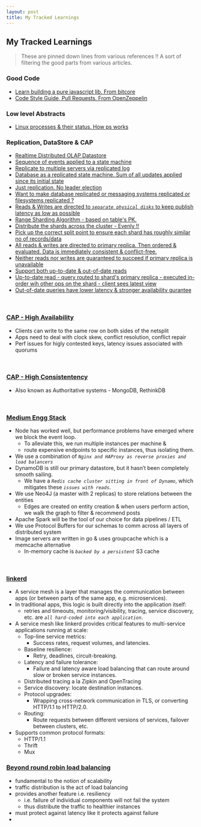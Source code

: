 ```yaml
---
layout: post
title: My Tracked Learnings
---
```


## My Tracked Learnings

> These are pinned down lines from various references !! A sort of filtering the good parts from various 
 articles.

### Good Code

- [Learn building a pure javascript lib. From bitcore](https://github.com/bitpay/bitcore-lib)
- [Code Style Guide, Pull Requests. From OpenZeppelin](https://github.com/OpenZeppelin/zeppelin-solidity/blob/master/CONTRIBUTING.md#style-guidelines)


### Low level Abstracts

- [Linux processes & their status. How ps works](https://fredrb.github.io/2016/10/01/Understanding-proc/)

### Replication, DataStore & CAP

- [Realtime Distributed OLAP Datastore](http://www.slideshare.net/KishoreGopalakrishna/pinot-realtime-distributed-olap-datastore)
- [Sequence of events applied to a state machine](http://bookkeeper.apache.org/)
- [Replicate to multiple servers via replicated log](http://bookkeeper.apache.org/)
- [Database as a replicated state machine. Sum of all updates applied since its initial state](http://bookkeeper.apache.org/)
- [Just replication. No leader election](http://bookkeeper.apache.org/)
- [Want to make database replicated or messaging systems replicated or filesystems replicated ?](http://bookkeeper.apache.org/)
- [Reads & Writes are directed to *`separate physical disks`* to keep publish latency as low as possible](https://github.com/yahoo/pulsar)
- [Range Sharding Algorithm - based on table's PK.](https://rethinkdb.com/docs/architecture/)
- [Distribute the shards across the cluster - Evenly !!](https://rethinkdb.com/docs/architecture/)
- [Pick up the correct split point to ensure each shard has roughly similar no of records/data](https://rethinkdb.com/docs/architecture/)
- [All reads & writes are directed to primary replica. Then ordered & evaluated. Data is immediately consistent & conflict-free.](https://rethinkdb.com/docs/architecture/)
- [Neither reads nor writes are guaranteed to succeed if primary replica is unavailable](https://rethinkdb.com/docs/architecture/)
- [Support both up-to-date & out-of-date reads](https://rethinkdb.com/docs/architecture/)
- [Up-to-date read - query routed to shard's primary replica - executed in-order wih other ops on the shard - client sees latest view](https://rethinkdb.com/docs/architecture/)
- [Out-of-date queries have lower latency & stronger availability gurantee](https://rethinkdb.com/docs/architecture/)

<br />

### [CAP - High Availability](https://rethinkdb.com/docs/architecture/)

- Clients can write to the same row on both sides of the netsplit
- Apps need to deal with clock skew, conflict resolution, conflict repair
- Perf issues for higly contested keys, latency issues associated with quorums

<br />

### [CAP - High Consistentency](https://rethinkdb.com/docs/architecture/)

- Also known as Authoritative systems - MongoDB, RethinkDB

<br />

### [Medium Engg Stack](https://medium.engineering/the-stack-that-helped-medium-drive-2-6-millennia-of-reading-time-e56801f7c492#.1fpa19iya)

- Node has worked well, but performance problems have emerged where we block the event loop. 
  - To alleviate this, we run multiple instances per machine &
  - route expensive endpoints to specific instances, thus isolating them.
- We use a combination of *`Nginx and HAProxy as reverse proxies and load balancers`*
- DynamoDB is still our primary datastore, but it hasn’t been completely smooth sailing. 
  - We have a *`Redis cache cluster sitting in front of Dynamo`*, which mitigates these *`issues with reads`*.
- We use Neo4J (a master with 2 replicas) to store relations between the entities
  - Edges are created on entity creation & when users perform action, we walk the graph to filter & recommend posts
- Apache Spark will be the tool of our choice for data pipelines / ETL
- We use Protocol Buffers for our schemas to comm across all layers of distributed system
- Image servers are written in go & uses groupcache which is a memcache alternative
  - In-memory cache is *`backed by a persistent`* S3 cache

<br />

### [linkerd](https://blog.buoyant.io/2016/10/04/a-service-mesh-for-kubernetes-part-i-top-line-service-metrics/)

- A service mesh is a layer that manages the communication between apps (or between parts of the same app, e.g. microservices). 
- In traditional apps, this logic is built directly into the application itself: 
  - retries and timeouts, monitoring/visibility, tracing, service discovery, etc. are *`all hard-coded into each application`*.
- A service mesh like linkerd provides critical features to multi-service applications running at scale:
  - Top-line service metrics: 
    - Success rates, request volumes, and latencies.
  - Baseline resilience: 
    - Retry, deadlines, circuit-breaking.
  - Latency and failure tolerance: 
    - Failure and latency aware load balancing that can route around slow or broken service instances.
  - Distributed tracing a la Zipkin and OpenTracing
  - Service discovery: locate destination instances.
  - Protocol upgrades: 
    - Wrapping cross-network communication in TLS, or converting HTTP/1.1 to HTTP/2.0.
  - Routing: 
    - Route requests between different versions of services, failover between clusters, etc.
- Supports common protocol formats:
  - HTTP/1.1
  - Thrift
  - Mux

### [Beyond round robin load balancing](https://blog.buoyant.io/2016/03/16/beyond-round-robin-load-balancing-for-latency/)

- fundamental to the notion of scalability
- traffic distribution is the act of load balancing
- provides another feature i.e. resiliency
  - i.e. failure of individual components will not fail the system
  - thus distribute the traffic to healthier instances
- must protect against latency like it protects against failure
- 
